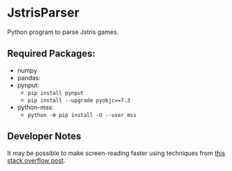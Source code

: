 # JstrisParser

Python program to parse Jstris games.

## Required Packages:
* numpy
* pandas:
* pynput:
  * `pip install pynput`
  * `pip install --upgrade pyobjc==7.3`
* python-mss:
  * `python -m pip install -U --user mss`


## Developer Notes
It may be possible to make screen-reading faster using techniques from [this stack overflow post](https://stackoverflow.com/questions/23147244/most-efficient-quickest-way-to-parse-pixel-data-with-python).